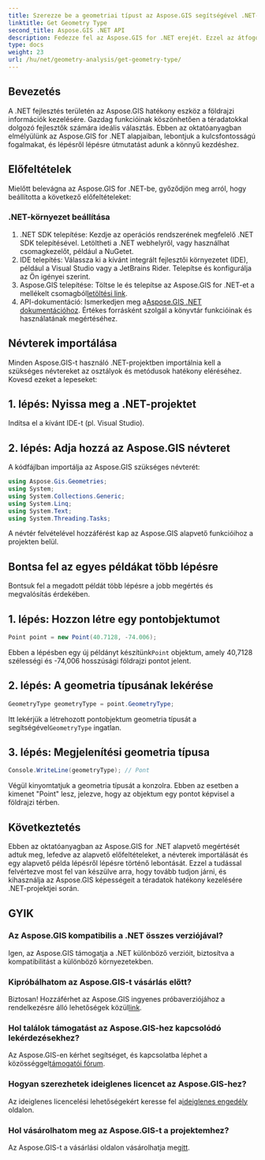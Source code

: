 ```yaml
---
title: Szerezze be a geometriai típust az Aspose.GIS segítségével .NET-hez
linktitle: Get Geometry Type
second_title: Aspose.GIS .NET API
description: Fedezze fel az Aspose.GIS for .NET erejét. Ezzel az átfogó oktatóanyaggal megtudhatja, hogyan kezelheti hatékonyan a téradatokat .NET-projektjei során.
type: docs
weight: 23
url: /hu/net/geometry-analysis/get-geometry-type/
---
```

## Bevezetés
A .NET fejlesztés területén az Aspose.GIS hatékony eszköz a földrajzi információk kezelésére. Gazdag funkcióinak köszönhetően a téradatokkal dolgozó fejlesztők számára ideális választás. Ebben az oktatóanyagban elmélyülünk az Aspose.GIS for .NET alapjaiban, lebontjuk a kulcsfontosságú fogalmakat, és lépésről lépésre útmutatást adunk a könnyű kezdéshez.
## Előfeltételek
Mielőtt belevágna az Aspose.GIS for .NET-be, győződjön meg arról, hogy beállította a következő előfeltételeket:
### .NET-környezet beállítása
1. .NET SDK telepítése: Kezdje az operációs rendszerének megfelelő .NET SDK telepítésével. Letöltheti a .NET webhelyről, vagy használhat csomagkezelőt, például a NuGetet.
2. IDE telepítés: Válassza ki a kívánt integrált fejlesztői környezetet (IDE), például a Visual Studio vagy a JetBrains Rider. Telepítse és konfigurálja az Ön igényei szerint.
3.  Aspose.GIS telepítése: Töltse le és telepítse az Aspose.GIS for .NET-et a mellékelt csomagból[letöltési link](https://releases.aspose.com/gis/net/).
4.  API-dokumentáció: Ismerkedjen meg a[Aspose.GIS .NET dokumentációhoz](https://reference.aspose.com/gis/net/). Értékes forrásként szolgál a könyvtár funkcióinak és használatának megértéséhez.

## Névterek importálása
Minden Aspose.GIS-t használó .NET-projektben importálnia kell a szükséges névtereket az osztályok és metódusok hatékony eléréséhez. Kovesd ezeket a lepeseket:
## 1. lépés: Nyissa meg a .NET-projektet
Indítsa el a kívánt IDE-t (pl. Visual Studio).
## 2. lépés: Adja hozzá az Aspose.GIS névteret
A kódfájlban importálja az Aspose.GIS szükséges névterét:
```csharp
using Aspose.Gis.Geometries;
using System;
using System.Collections.Generic;
using System.Linq;
using System.Text;
using System.Threading.Tasks;
```
A névtér felvételével hozzáférést kap az Aspose.GIS alapvető funkcióihoz a projekten belül.
## Bontsa fel az egyes példákat több lépésre
Bontsuk fel a megadott példát több lépésre a jobb megértés és megvalósítás érdekében.
## 1. lépés: Hozzon létre egy pontobjektumot
```csharp
Point point = new Point(40.7128, -74.006);
```
 Ebben a lépésben egy új példányt készítünk`Point` objektum, amely 40,7128 szélességi és -74,006 hosszúsági földrajzi pontot jelent.
## 2. lépés: A geometria típusának lekérése
```csharp
GeometryType geometryType = point.GeometryType;
```
 Itt lekérjük a létrehozott pontobjektum geometria típusát a segítségével`GeometryType` ingatlan.
## 3. lépés: Megjelenítési geometria típusa
```csharp
Console.WriteLine(geometryType); // Pont
```
Végül kinyomtatjuk a geometria típusát a konzolra. Ebben az esetben a kimenet "Point" lesz, jelezve, hogy az objektum egy pontot képvisel a földrajzi térben.

## Következtetés
Ebben az oktatóanyagban az Aspose.GIS for .NET alapvető megértését adtuk meg, lefedve az alapvető előfeltételeket, a névterek importálását és egy alapvető példa lépésről lépésre történő lebontását. Ezzel a tudással felvértezve most fel van készülve arra, hogy tovább tudjon járni, és kihasználja az Aspose.GIS képességeit a téradatok hatékony kezelésére .NET-projektjei során.
## GYIK
### Az Aspose.GIS kompatibilis a .NET összes verziójával?
Igen, az Aspose.GIS támogatja a .NET különböző verzióit, biztosítva a kompatibilitást a különböző környezetekben.
### Kipróbálhatom az Aspose.GIS-t vásárlás előtt?
 Biztosan! Hozzáférhet az Aspose.GIS ingyenes próbaverziójához a rendelkezésre álló lehetőségek közül[link](https://releases.aspose.com/).
### Hol találok támogatást az Aspose.GIS-hez kapcsolódó lekérdezésekhez?
 Az Aspose.GIS-en kérhet segítséget, és kapcsolatba léphet a közösséggel[támogatói fórum](https://forum.aspose.com/c/gis/33).
### Hogyan szerezhetek ideiglenes licencet az Aspose.GIS-hez?
 Az ideiglenes licencelési lehetőségekért keresse fel a[ideiglenes engedély](https://purchase.aspose.com/temporary-license/) oldalon.
### Hol vásárolhatom meg az Aspose.GIS-t a projektemhez?
 Az Aspose.GIS-t a vásárlási oldalon vásárolhatja meg[itt](https://purchase.aspose.com/buy).